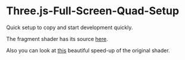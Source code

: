 # Three.js-Full-Screen-Quad-Setup
Quick setup to copy and start development quickly. 

The fragment shader has its source [here](https://github.com/mrdoob/three.js/blob/master/examples/webgl_shader.html).

Also you can look at [this](https://gre-v-el.github.io/Three.js-Full-Screen-Quad-Setup/) beautiful speed-up of the original shader.

